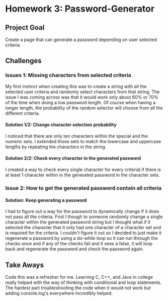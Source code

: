 # Homework 3: Password-Generator

## Project Goal

Create a page that can generate a password depending on user selected criteria


## Challenges

### Issues 1: Missing characters from selected criteria

My first instinct when creating this was to create a string with all the selected user criteria and randomly select characters from that string. The issue I was coming across was that it would work only about 60% or 70% of the time when doing a low password length. Of course when having a longer length, the probability of the random selector will choose from all the different criteria.

#### Solution 1/2: Change character selection probability

I noticed that there are only ten characters within the special and the numeric sets. I extended those sets to match the lowercase and uppercase lengths by repeating the characters in the string.

#### Solution 2/2: Check every character in the generated password

I created a way to check every single character for every criterial if there is at least 1 character within in the generated password in the character sets.


### Issue 2: How to get the generated password contain all criteria

#### Solution: Keep generating a password

I had to figure out a way for the password to dynamically change if it does not pass all the criteria. First I though to someone randomly change a single character within the generated password string but I thought what if it selected the character that it only had one character of a character set and is required for the criteria. I couldn't figure it out so I decided to just make it regenerate a password by using a do-while loop so it can run through the checks once and if any of the checks fail and it sees a false, it will loop back and regenerate the password and check the password again.


## Take Aways

Code this was a refresher for me. Learning C, C++, and Java in college really helped with the way of thinking with conditional and loop statements. The hardest part troubleshooting the code when it would not work but adding console.log's everywhere incredibly helped.
